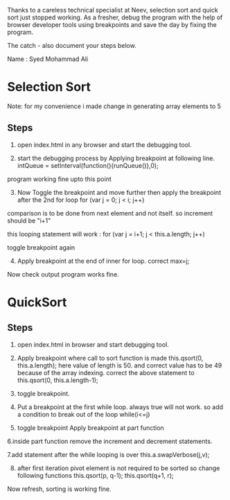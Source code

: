 Thanks to a careless technical specialist at Neev, selection sort and quick sort just stopped working.
As a fresher, debug the program with the help of browser developer tools using breakpoints and save the day by fixing the program.

The catch - also document your steps below. 

Name : Syed Mohammad Ali


Selection Sort
==============
Note: for my convenience i made change in generating array elements to 5

## Steps

1. open index.html in any browser and start the debugging tool.

2. start the debugging process by Applying breakpoint at following line.
intQueue = setInterval(function(){runQueue()},0);

program working fine upto this point

3. Now Toggle the breakpoint and move further
then apply the breakpoint after the 2nd for loop
for (var j = 0; j < i; j++)

comparison is to be done from next element and not itself. so increment should be "i+1"

this looping statement will work : 
for (var j = i+1; j < this.a.length; j++)

toggle breakpoint again

4. Apply breakpoint at the end of inner for loop. 
correct max=j;

Now check output program works fine.

QuickSort
=========

## Steps

1. open index.html in browser and start debugging tool.

2. Apply breakpoint where call to sort function is made
   this.qsort(0, this.a.length);
here value of length is 50. and correct value has to be 49 because of the array indexing.
correct the above statement  to
this.qsort(0, this.a.length-1);

3. toggle breakpoint.

4. Put a breakpoint at the first while loop.
always true will not work. so add a condition to break out of the loop while(i<=j)

5. toggle breakpoint Apply breakpoint at part function

6.inside part function remove the increment and decrement statements.

7.add statement after the while looping is over
 this.a.swapVerbose(j,v);

8. after first iteration pivot element is not required to be sorted
so change following functions
 this.qsort(p, q-1);
 this.qsort(q+1, r);

Now refresh, sorting is working fine.
